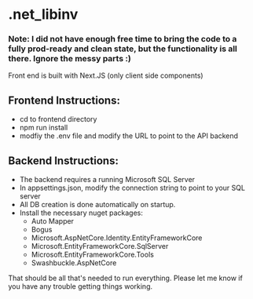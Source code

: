 # .net_libinv

### Note: I did not have enough free time to bring the code to a fully prod-ready and clean state, but the functionality is all there.    Ignore the messy parts :)
Front end is built with Next.JS (only client side components)
## Frontend Instructions:
- cd to frontend directory
- npm run install
- modfiy the .env file and modify the URL to point to the API backend

## Backend Instructions:
- The backend requires a running Microsoft SQL Server
- In appsettings.json, modify the connection string to point to your SQL server
- All DB creation is done automatically on startup.
- Install the necessary nuget packages:
    - Auto Mapper
    - Bogus
    - Microsoft.AspNetCore.Identity.EntityFrameworkCore
    - Microsoft.EntityFrameworkCore.SqlServer
    - Microsoft.EntityFrameworkCore.Tools
    - Swashbuckle.AspNetCore
 
That should be all that's needed to run everything.
Please let me know if you have any trouble getting things working.

